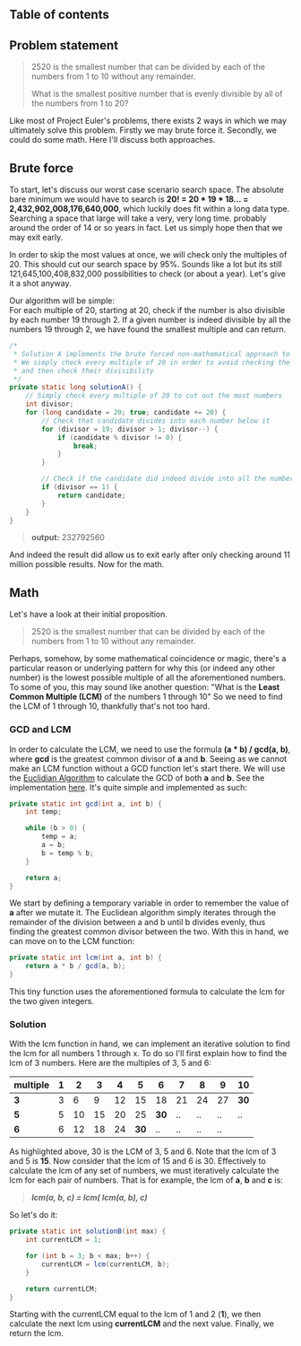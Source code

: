 ## Table of contents

## Problem statement
> 2520 is the smallest number that can be divided by each of the numbers from 1 to 10 without any remainder.  
>  
> What is the smallest positive number that is evenly divisible by all of the numbers from 1 to 20?

Like most of Project Euler's problems, there exists 2 ways in which we may ultimately solve this problem. Firstly
we may brute force it. Secondly, we could do some math. Here I'll discuss both approaches.

## Brute force
To start, let's discuss our worst case scenario search space. The absolute bare minimum we would have to search
is **20! = 20 * 19 * 18... = 2,432,902,008,176,640,000**, which luckily does fit within a long data type. Searching a 
space that large will take a very, very long time. probably around the order of 14 or so years in fact. Let us simply
hope then that we may exit early.  

In order to skip the most values at once, we will check only the multiples of 20. This should cut our search space
by 95%. Sounds like a lot but its still 121,645,100,408,832,000 possibilities to check (or about a year).
Let's give it a shot anyway.   

Our algorithm will be simple:  
For each multiple of 20, starting at 20, check if the number is also divisible by each number 19 through 2.
If a given number is indeed divisible by all the numbers 19 through 2, we have found the smallest multiple and
can return.
```java
/*
 * Solution A implements the brute forced non-mathematical approach to find the correct solution
 * We simply check every multiple of 20 in order to avoid checking the most obvious non-answers
 * and then check their divisibility
 */
private static long solutionA() {
    // Simply check every multiple of 20 to cut out the most numbers
    int divisor;
    for (long candidate = 20; true; candidate += 20) {
        // Check that candidate divides into each number below it
        for (divisor = 19; divisor > 1; divisor--) {
            if (candidate % divisor != 0) {
                break;
            }
        }

        // Check if the candidate did indeed divide into all the numbers
        if (divisor == 1) {
            return candidate;
        }
    }
}
```
>**output:** 232792560

And indeed the result did allow us to exit early after only checking around 11 million possible results.
Now for the math.

## Math
Let's have a look at their initial proposition.
>2520 is the smallest number that can be divided by each of the numbers from 1 to 10 without any remainder.

Perhaps, somehow, by some mathematical coincidence or magic, there's a particular reason or underlying pattern for why
this (or indeed any other number) is the lowest possible multiple of all the aforementioned numbers. To some of you,
this may sound like another question: "What is the **Least Common Multiple (LCM)** of the numbers 1 through 10"
So we need to find the LCM of 1 through 10, thankfully that's not too hard.

### GCD and LCM
In order to calculate the LCM, we need to use the formula **(a * b) / gcd(a, b)**, where **gcd** is the
greatest common divisor of **a** and **b**. Seeing as we cannot make an LCM function without a GCD function
let's start there. We will use the [Euclidian Algorithm](https://en.wikipedia.org/wiki/Euclidean_algorithm)
to calculate the GCD of both **a** and **b**. See the implementation [here](https://en.wikipedia.org/wiki/Euclidean_algorithm#Implementations).
It's quite simple and implemented as such:
```java
private static int gcd(int a, int b) {
    int temp;

    while (b > 0) {
        temp = a;
        a = b;
        b = temp % b;
    }

    return a;
}
```
We start by defining a temporary variable in order to remember the value of **a** after we mutate it.
The Euclidean algorithm simply iterates through the remainder of the division between a and b until b
divides evenly, thus finding the greatest common divisor between the two. With this in hand, we can move on to the
LCM function:
```java
private static int lcm(int a, int b) {
    return a * b / gcd(a, b);
}
```
This tiny function uses the aforementioned formula to calculate the lcm for the two given integers.

### Solution
With the lcm function in hand, we can implement an iterative solution to find the lcm for all numbers 1 
through x. To do so I'll first explain how to find the lcm of 3 numbers. Here are the multiples of 3, 5 and 6:

| multiple | 1   | 2   | 3   | 4   | 5        | 6        | 7   | 8   | 9   | 10       |
|----------|-----|-----|-----|-----|----------|----------|-----|-----|-----|----------|
| **3**    | 3   | 6   | 9   | 12  | 15       | 18       | 21  | 24  | 27  | **30**   |
| **5**    | 5   | 10  | 15  | 20  | 25       | **30**   | ..  | ..  | ..  | ..       |
| **6**    | 6   | 12  | 18  | 24  | **30**   | ..       | ..  | ..  | ..  |          |

As highlighted above, 30 is the LCM of 3, 5 and 6. Note that the lcm of 3 and 5 is **15**. Now consider
that the lcm of 15 and 6 is 30. Effectively to calculate the lcm of any set of numbers, we must iteratively
calculate the lcm for each pair of numbers. That is for example, the lcm of **a**, **b** and **c** is:
>***lcm(a, b, c) = lcm( lcm(a, b), c)***

So let's do it:
```java
private static int solutionB(int max) {
    int currentLCM = 1;

    for (int b = 3; b < max; b++) {
        currentLCM = lcm(currentLCM, b);
    }

    return currentLCM;
}
```
Starting with the currentLCM equal to the lcm of 1 and 2 (**1**), we then calculate the next lcm using
**currentLCM** and the next value. Finally, we return the lcm.